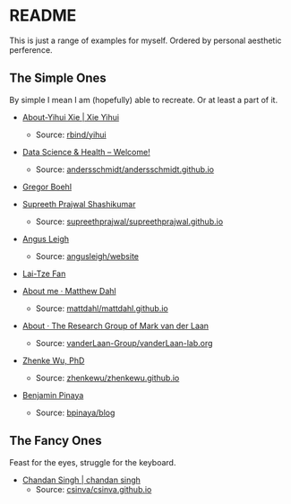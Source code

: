 # README

This is just a range of examples for myself. Ordered by personal aesthetic perference.

## The Simple Ones

By simple I mean I am (hopefully) able to recreate. Or at least a part of it.

- [About-Yihui Xie | Xie Yihui](https://yihui.org/en/about/)
    - Source: [rbind/yihui](https://github.com/rbind/yihui/)


- [Data Science & Health – Welcome!](https://andersschmidt.github.io/)
    - Source: [andersschmidt/andersschmidt.github.io](https://github.com/andersschmidt/andersschmidt.github.io)


- [Gregor Boehl](https://gregorboehl.com/)


- [Supreeth Prajwal Shashikumar](https://supreethprajwal.github.io/)
    - Source: [supreethprajwal/supreethprajwal.github.io](https://github.com/supreethprajwal/supreethprajwal.github.io)


- [Angus Leigh](https://www.cs.mcgill.ca/~aleigh1/)
    - Source: [angusleigh/website](https://github.com/angusleigh/website)


- [Lai-Tze Fan](https://laitzefan.wordpress.com/)


- [About me · Matthew Dahl](https://matthewdahl.me/)
    - Source: [mattdahl/mattdahl.github.io](https://github.com/mattdahl/mattdahl.github.io)


- [About · The Research Group of Mark van der Laan](https://vanderlaan-lab.org/about/)
    - Source: [vanderLaan-Group/vanderLaan-lab.org](https://github.com/vanderLaan-Group/vanderLaan-lab.org)


- [Zhenke Wu, PhD](https://zhenkewu.com/)
    - Source: [zhenkewu/zhenkewu.github.io](https://github.com/zhenkewu/zhenkewu.github.io)


- [Benjamin Pinaya](https://www.bpinaya.com/)
    - Source: [bpinaya/blog](https://github.com/bpinaya/blog)


## The Fancy Ones


Feast for the eyes, struggle for the keyboard.

- [Chandan Singh | chandan singh](https://csinva.io/)
    - Source: [csinva/csinva.github.io](https://github.com/csinva/csinva.github.io)
